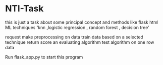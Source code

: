 # NTI-Task
this is just a task about some principal concept and methods like
flask
html 
ML techniques 'knn ,logistic regression  , random forest , decision tree'

request 
make preprocessing on data 
train data based on a selected technique 
return score an evaluating algorithm
test algorithm on one row data


Run flask_app.py to start this program 
